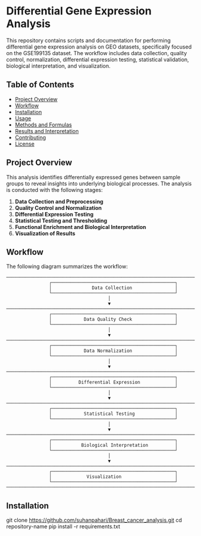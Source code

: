 # Differential Gene Expression Analysis

This repository contains scripts and documentation for performing differential gene expression analysis on GEO datasets, specifically focused on the GSE199135 dataset. The workflow includes data collection, quality control, normalization, differential expression testing, statistical validation, biological interpretation, and visualization.

## Table of Contents
- [Project Overview](#project-overview)
- [Workflow](#workflow)
- [Installation](#installation)
- [Usage](#usage)
- [Methods and Formulas](#methods-and-formulas)
- [Results and Interpretation](#results-and-interpretation)
- [Contributing](#contributing)
- [License](#license)

## Project Overview

This analysis identifies differentially expressed genes between sample groups to reveal insights into underlying biological processes. The analysis is conducted with the following stages:

1. **Data Collection and Preprocessing**
2. **Quality Control and Normalization**
3. **Differential Expression Testing**
4. **Statistical Testing and Thresholding**
5. **Functional Enrichment and Biological Interpretation**
6. **Visualization of Results**

## Workflow

The following diagram summarizes the workflow:

```plaintext
────────────────────────────────────────────────────────────────────────────
                ┌──────────────────────────────────────────────┐
                │               Data Collection                │
                └──────────────────────────────────────────────┘
                                      │
                                      ▼
────────────────────────────────────────────────────────────────────────────
                ┌──────────────────────────────────────────────┐
                │            Data Quality Check                │
                └──────────────────────────────────────────────┘
                                      │
                                      ▼
────────────────────────────────────────────────────────────────────────────
                ┌──────────────────────────────────────────────┐
                │            Data Normalization                │
                └──────────────────────────────────────────────┘
                                      │
                                      ▼
────────────────────────────────────────────────────────────────────────────
                ┌──────────────────────────────────────────────┐
                │          Differential Expression             │
                └──────────────────────────────────────────────┘
                                      │
                                      ▼
────────────────────────────────────────────────────────────────────────────
                ┌──────────────────────────────────────────────┐
                │            Statistical Testing               │
                └──────────────────────────────────────────────┘
                                      │
                                      ▼
────────────────────────────────────────────────────────────────────────────
                ┌──────────────────────────────────────────────┐
                │           Biological Interpretation          │
                └──────────────────────────────────────────────┘
                                      │
                                      ▼
────────────────────────────────────────────────────────────────────────────
                ┌──────────────────────────────────────────────┐
                │             Visualization                    │
                └──────────────────────────────────────────────┘
────────────────────────────────────────────────────────────────────────────
```

## Installation

git clone https://github.com/suhanpahari/Breast_cancer_analysis.git
cd repository-name
pip install -r requirements.txt
